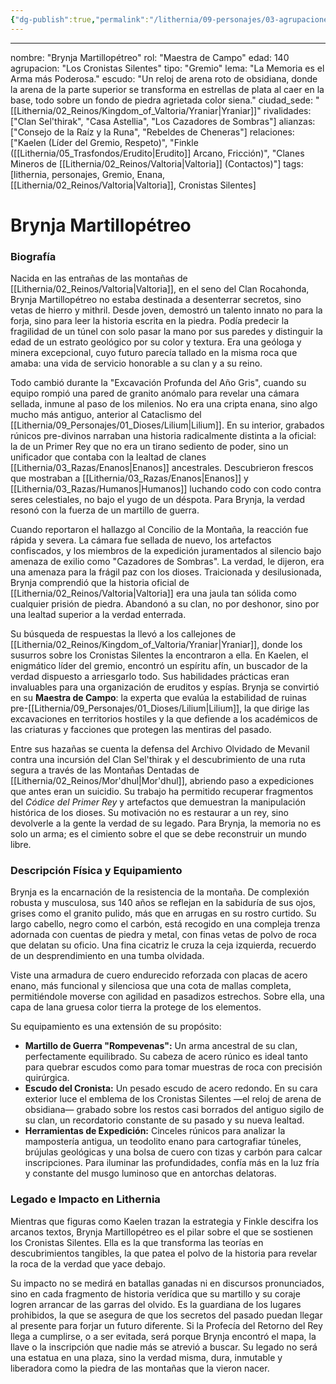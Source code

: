 ```yaml
---
{"dg-publish":true,"permalink":"/lithernia/09-personajes/03-agrupaciones/los-cronistas-silentes/brynja-martillopetreo/"}
---
```


---
nombre: "Brynja Martillopétreo"
rol: "Maestra de Campo"
edad: 140
agrupacion: "Los Cronistas Silentes"
tipo: "Gremio"
lema: "La Memoria es el Arma más Poderosa."
escudo: "Un reloj de arena roto de obsidiana, donde la arena de la parte superior se transforma en estrellas de plata al caer en la base, todo sobre un fondo de piedra agrietada color siena."
ciudad_sede: "[[Lithernia/02_Reinos/Kingdom_of_Valtoria/Yraniar\|Yraniar]]"
rivalidades: ["Clan Sel'thirak", "Casa Astellia", "Los Cazadores de Sombras"]
alianzas: ["Consejo de la Raíz y la Runa", "Rebeldes de Cheneras"]
relaciones: ["Kaelen (Líder del Gremio, Respeto)", "Finkle ([[Lithernia/05_Trasfondos/Erudito\|Erudito]] Arcano, Fricción)", "Clanes Mineros de [[Lithernia/02_Reinos/Valtoria\|Valtoria]] (Contactos)"]
tags: [lithernia, personajes, Gremio, Enana, [[Lithernia/02_Reinos/Valtoria\|Valtoria]], Cronistas Silentes]
# Brynja Martillopétreo

### Biografía

Nacida en las entrañas de las montañas de [[Lithernia/02_Reinos/Valtoria\|Valtoria]], en el seno del Clan Rocahonda, Brynja Martillopétreo no estaba destinada a desenterrar secretos, sino vetas de hierro y mithril. Desde joven, demostró un talento innato no para la forja, sino para leer la historia escrita en la piedra. Podía predecir la fragilidad de un túnel con solo pasar la mano por sus paredes y distinguir la edad de un estrato geológico por su color y textura. Era una geóloga y minera excepcional, cuyo futuro parecía tallado en la misma roca que amaba: una vida de servicio honorable a su clan y a su reino.

Todo cambió durante la "Excavación Profunda del Año Gris", cuando su equipo rompió una pared de granito anómalo para revelar una cámara sellada, inmune al paso de los milenios. No era una cripta enana, sino algo mucho más antiguo, anterior al Cataclismo del [[Lithernia/09_Personajes/01_Dioses/Lilium\|Lilium]]. En su interior, grabados rúnicos pre-divinos narraban una historia radicalmente distinta a la oficial: la de un Primer Rey que no era un tirano sediento de poder, sino un unificador que contaba con la lealtad de clanes [[Lithernia/03_Razas/Enanos\|Enanos]] ancestrales. Descubrieron frescos que mostraban a [[Lithernia/03_Razas/Enanos\|Enanos]] y [[Lithernia/03_Razas/Humanos\|Humanos]] luchando codo con codo contra seres celestiales, no bajo el yugo de un déspota. Para Brynja, la verdad resonó con la fuerza de un martillo de guerra.

Cuando reportaron el hallazgo al Concilio de la Montaña, la reacción fue rápida y severa. La cámara fue sellada de nuevo, los artefactos confiscados, y los miembros de la expedición juramentados al silencio bajo amenaza de exilio como "Cazadores de Sombras". La verdad, le dijeron, era una amenaza para la frágil paz con los dioses. Traicionada y desilusionada, Brynja comprendió que la historia oficial de [[Lithernia/02_Reinos/Valtoria\|Valtoria]] era una jaula tan sólida como cualquier prisión de piedra. Abandonó a su clan, no por deshonor, sino por una lealtad superior a la verdad enterrada.

Su búsqueda de respuestas la llevó a los callejones de [[Lithernia/02_Reinos/Kingdom_of_Valtoria/Yraniar\|Yraniar]], donde los susurros sobre los Cronistas Silentes la encontraron a ella. En Kaelen, el enigmático líder del gremio, encontró un espíritu afín, un buscador de la verdad dispuesto a arriesgarlo todo. Sus habilidades prácticas eran invaluables para una organización de eruditos y espías. Brynja se convirtió en su **Maestra de Campo**: la experta que evalúa la estabilidad de ruinas pre-[[Lithernia/09_Personajes/01_Dioses/Lilium\|Lilium]], la que dirige las excavaciones en territorios hostiles y la que defiende a los académicos de las criaturas y facciones que protegen las mentiras del pasado.

Entre sus hazañas se cuenta la defensa del Archivo Olvidado de Mevanil contra una incursión del Clan Sel'thirak y el descubrimiento de una ruta segura a través de las Montañas Dentadas de [[Lithernia/02_Reinos/Mor'dhul\|Mor'dhul]], abriendo paso a expediciones que antes eran un suicidio. Su trabajo ha permitido recuperar fragmentos del *Códice del Primer Rey* y artefactos que demuestran la manipulación histórica de los dioses. Su motivación no es restaurar a un rey, sino devolverle a la gente la verdad de su legado. Para Brynja, la memoria no es solo un arma; es el cimiento sobre el que se debe reconstruir un mundo libre.

### Descripción Física y Equipamiento

Brynja es la encarnación de la resistencia de la montaña. De complexión robusta y musculosa, sus 140 años se reflejan en la sabiduría de sus ojos, grises como el granito pulido, más que en arrugas en su rostro curtido. Su largo cabello, negro como el carbón, está recogido en una compleja trenza adornada con cuentas de piedra y metal, con finas vetas de polvo de roca que delatan su oficio. Una fina cicatriz le cruza la ceja izquierda, recuerdo de un desprendimiento en una tumba olvidada.

Viste una armadura de cuero endurecido reforzada con placas de acero enano, más funcional y silenciosa que una cota de mallas completa, permitiéndole moverse con agilidad en pasadizos estrechos. Sobre ella, una capa de lana gruesa color tierra la protege de los elementos.

Su equipamiento es una extensión de su propósito:
*   **Martillo de Guerra "Rompevenas":** Un arma ancestral de su clan, perfectamente equilibrado. Su cabeza de acero rúnico es ideal tanto para quebrar escudos como para tomar muestras de roca con precisión quirúrgica.
*   **Escudo del Cronista:** Un pesado escudo de acero redondo. En su cara exterior luce el emblema de los Cronistas Silentes —el reloj de arena de obsidiana— grabado sobre los restos casi borrados del antiguo sigilo de su clan, un recordatorio constante de su pasado y su nueva lealtad.
*   **Herramientas de Expedición:** Cinceles rúnicos para analizar la mampostería antigua, un teodolito enano para cartografiar túneles, brújulas geológicas y una bolsa de cuero con tizas y carbón para calcar inscripciones. Para iluminar las profundidades, confía más en la luz fría y constante del musgo luminoso que en antorchas delatoras.

### Legado e Impacto en Lithernia

Mientras que figuras como Kaelen trazan la estrategia y Finkle descifra los arcanos textos, Brynja Martillopétreo es el pilar sobre el que se sostienen los Cronistas Silentes. Ella es la que transforma las teorías en descubrimientos tangibles, la que patea el polvo de la historia para revelar la roca de la verdad que yace debajo.

Su impacto no se medirá en batallas ganadas ni en discursos pronunciados, sino en cada fragmento de historia verídica que su martillo y su coraje logren arrancar de las garras del olvido. Es la guardiana de los lugares prohibidos, la que se asegura de que los secretos del pasado puedan llegar al presente para forjar un futuro diferente. Si la Profecía del Retorno del Rey llega a cumplirse, o a ser evitada, será porque Brynja encontró el mapa, la llave o la inscripción que nadie más se atrevió a buscar. Su legado no será una estatua en una plaza, sino la verdad misma, dura, inmutable y liberadora como la piedra de las montañas que la vieron nacer.